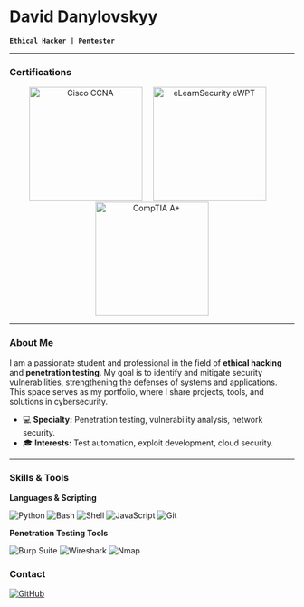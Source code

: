# David Danylovskyy

**`Ethical Hacker | Pentester`**

---

### Certifications

<div align="center">
  <img src="[URL_DE_LA_IMAGEN_DE_CCNA](https://www.google.com/url?sa=i&url=https%3A%2F%2Fwww.udemy.com%2Ftopic%2Fcisco-ccna%2F&psig=AOvVaw2ny53yFZ4gYEeIyDJzHVsC&ust=1754242368871000&source=images&cd=vfe&opi=89978449&ved=0CBUQjRxqFwoTCJikoZzU7I4DFQAAAAAdAAAAABAX)" alt="Cisco CCNA" width="200" style="margin-right: 15px;"/>
  <img src="URL_DE_LA_IMAGEN_DE_EWPT" alt="eLearnSecurity eWPT" width="200" style="margin-right: 15px;"/>
  <img src="URL_DE_LA_IMAGEN_DE_COMPTIA" alt="CompTIA A+" width="200"/>
</div>

---

### About Me

I am a passionate student and professional in the field of **ethical hacking** and **penetration testing**. My goal is to identify and mitigate security vulnerabilities, strengthening the defenses of systems and applications. This space serves as my portfolio, where I share projects, tools, and solutions in cybersecurity.

- 💻 **Specialty:** Penetration testing, vulnerability analysis, network security.
- 🎓 **Interests:** Test automation, exploit development, cloud security.

---

### Skills & Tools

**Languages & Scripting**

![Python](https://img.shields.io/badge/Python-3776AB?style=for-the-badge&logo=python&logoColor=white)
![Bash](https://img.shields.io/badge/Bash-4EAA25?style=for-the-badge&logo=gnu-bash&logoColor=white)
![Shell](https://img.shields.io/badge/Shell-121011?style=for-the-badge&logo=gnubash&logoColor=white)
![JavaScript](https://img.shields.io/badge/JavaScript-F7DF1E?style=for-the-badge&logo=javascript&logoColor=black)
![Git](https://img.shields.io/badge/Git-F05032?style=for-the-badge&logo=git&logoColor=white)

**Penetration Testing Tools**

![Burp Suite](https://img.shields.io/badge/Burp_Suite-FF7730?style=for-the-badge&logo=burp-suite&logoColor=white)
![Wireshark](https://img.shields.io/badge/Wireshark-1679A7?style=for-the-badge&logo=wireshark&logoColor=white)
![Nmap](https://img.shields.io/badge/Nmap-CC3333?style=for-the-badge&logo=nmap&logoColor=white)

### Contact

[![GitHub](https://img.shields.io/badge/GitHub-100000?style=for-the-badge&logo=github&logoColor=white)](https://github.com/DavidDskyy)
